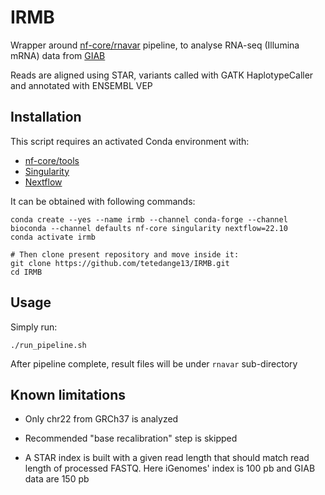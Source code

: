 # IRMB

Wrapper around [nf-core/rnavar](https://nf-co.re/rnavar/1.0.0) pipeline, to analyse RNA-seq (Illumina mRNA) data from [GIAB](https://ftp-trace.ncbi.nlm.nih.gov/ReferenceSamples/giab/data_RNAseq/AshkenazimTrio/HG002_NA24385_son/Google_Illumina/mRNA/reads/)

Reads are aligned using STAR, variants called with GATK HaplotypeCaller and annotated with ENSEMBL VEP


## Installation

This script requires an activated Conda environment with:
* [nf-core/tools](https://nf-co.re/tools)
* [Singularity](https://docs.sylabs.io/guides/3.5/user-guide/introduction.html)
* [Nextflow](https://www.nextflow.io/)

It can be obtained with following commands:
```shell
conda create --yes --name irmb --channel conda-forge --channel bioconda --channel defaults nf-core singularity nextflow=22.10
conda activate irmb

# Then clone present repository and move inside it:
git clone https://github.com/tetedange13/IRMB.git
cd IRMB
```


## Usage

Simply run:
```shell
./run_pipeline.sh
```

After pipeline complete, result files will be under `rnavar` sub-directory


## Known limitations

* Only chr22 from GRCh37 is analyzed

* Recommended "base recalibration" step is skipped

* A STAR index is built with a given read length that should match read length of processed FASTQ. 
  Here iGenomes' index is 100 pb and GIAB data are 150 pb


